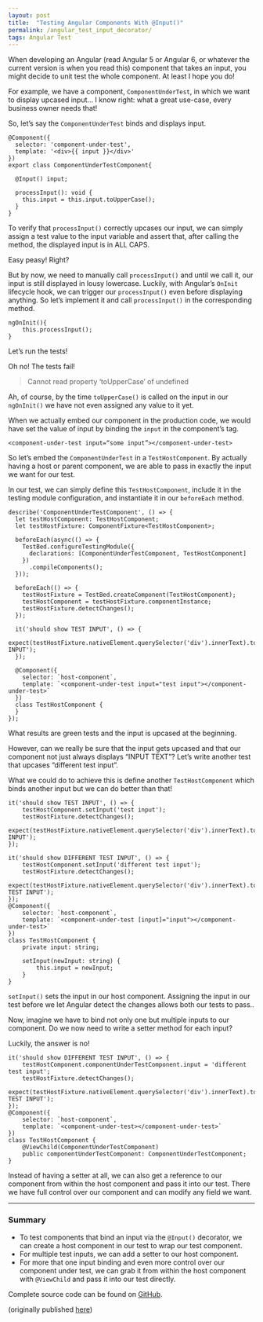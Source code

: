 ```yaml
---
layout: post
title:  "Testing Angular Components With @Input()"
permalink: /angular_test_input_decorator/
tags: Angular Test
---
```


When developing an Angular (read Angular 5 or Angular 6, or whatever the current version is when you read this) component that takes an input, you might decide to unit test the whole component. At least I hope you do!

For example, we have a component, `ComponentUnderTest`, in which we want to display upcased input… I know right: what a great use-case, every business owner needs that!

So, let’s say the `ComponentUnderTest` binds and displays input.

```
@Component({
  selector: 'component-under-test',
  template: '<div>{{ input }}</div>'
})
export class ComponentUnderTestComponent{

  @Input() input;

  processInput(): void {
    this.input = this.input.toUpperCase();
  }
}

```

To verify that `processInput()` correctly upcases our input, we can simply assign a test value to the input variable and assert that, after calling the method, the displayed input is in ALL CAPS.

Easy peasy! Right?

But by now, we need to manually call `processInput()` and until we call it, our input is still displayed in lousy lowercase.
Luckily, with Angular’s `OnInit` lifecycle hook, we can trigger our `processInput()` even before displaying anything. So let’s implement it and call `processInput()` in the corresponding method.

```
ngOnInit(){
    this.processInput();
}
```

Let’s run the tests!

Oh no! The tests fail!

> Cannot read property ‘toUpperCase’ of undefined

Ah, of course, by the time `toUpperCase()` is called on the input in our `ngOnInit()` we have not even assigned any value to it yet.

When we actually embed our component in the production code, we would have set the value of input by binding the `input` in the component’s tag.

```
<component-under-test input=“some input”></component-under-test>
```

So let’s embed the `ComponentUnderTest` in a `TestHostComponent`. By actually having a host or parent component, we are able to pass in exactly the input we want for our test.

In our test, we can simply define this `TestHostComponent`, include it in the testing module configuration, and instantiate it in our `beforeEach` method.

```
describe('ComponentUnderTestComponent', () => {
  let testHostComponent: TestHostComponent;
  let testHostFixture: ComponentFixture<TestHostComponent>;

  beforeEach(async(() => {
    TestBed.configureTestingModule({
      declarations: [ComponentUnderTestComponent, TestHostComponent]
    })
      .compileComponents();
  }));

  beforeEach(() => {
    testHostFixture = TestBed.createComponent(TestHostComponent);
    testHostComponent = testHostFixture.componentInstance;
    testHostFixture.detectChanges();
  });

  it('should show TEST INPUT', () => {
    expect(testHostFixture.nativeElement.querySelector('div').innerText).toEqual('TEST INPUT');
  });

  @Component({
    selector: `host-component`,
    template: `<component-under-test input="test input"></component-under-test>`
  })
  class TestHostComponent {
  }
});
```


What results are green tests and the input is upcased at the beginning.

However, can we really be sure that the input gets upcased and that our component not just always displays “INPUT TEXT”? Let’s write another test that upcases “different test input”.

What we could do to achieve this is define another `TestHostComponent` which binds another input but we can do better than that!

```
it('should show TEST INPUT', () => {
    testHostComponent.setInput('test input');
    testHostFixture.detectChanges();
    expect(testHostFixture.nativeElement.querySelector('div').innerText).toEqual('TEST INPUT');
});

it('should show DIFFERENT TEST INPUT', () => {
    testHostComponent.setInput('different test input');
    testHostFixture.detectChanges();
    expect(testHostFixture.nativeElement.querySelector('div').innerText).toEqual('DIFFERENT TEST INPUT');
});
@Component({
    selector: `host-component`,
    template: `<component-under-test [input]="input"></component-under-test>`
})
class TestHostComponent {
    private input: string;

    setInput(newInput: string) {
        this.input = newInput;
    }
}
```


`setInput()` sets the input in our host component. Assigning the input in our test before we let Angular detect the changes allows both our tests to pass..

Now, imagine we have to bind not only one but multiple inputs to our component. Do we now need to write a setter method for each input?

Luckily, the answer is no!

```
it('should show DIFFERENT TEST INPUT', () => {
    testHostComponent.componentUnderTestComponent.input = 'different test input';
    testHostFixture.detectChanges();
    expect(testHostFixture.nativeElement.querySelector('div').innerText).toEqual('DIFFERENT TEST INPUT');
});
@Component({
    selector: `host-component`,
    template: `<component-under-test></component-under-test>`
})
class TestHostComponent {
    @ViewChild(ComponentUnderTestComponent)
    public componentUnderTestComponent: ComponentUnderTestComponent;
}
```


Instead of having a setter at all, we can also get a reference to our component from within the host component and pass it into our test. There we have full control over our component and can modify any field we want.

---

### Summary

* To test components that bind an input via the `@Input()` decorator, we can create a host component in our test to wrap our test component.
* For multiple test inputs, we can add a setter to our host component.
* For more that one input binding and even more control over our component under test, we can grab it from within the host component with `@ViewChild` and pass it into our test directly.

Complete source code can be found on [GitHub](https://github.com/AikoPath/ComponentInputTest).


(originally published [here](https://medium.com/better-programming/testing-angular-components-with-input-3bd6c07cfaf6))
